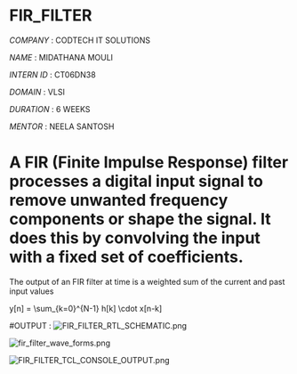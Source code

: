 # FIR_FILTER

*COMPANY* : CODTECH IT SOLUTIONS

*NAME* : MIDATHANA MOULI

*INTERN ID* : CT06DN38

*DOMAIN* :  VLSI

*DURATION* : 6 WEEKS

*MENTOR* : NEELA SANTOSH

# A FIR (Finite Impulse Response) filter processes a digital input signal to remove unwanted frequency components or shape the signal. It does this by convolving the input with a fixed set of coefficients.
The output of an FIR filter at time  is a weighted sum of the current and past input values

y[n] = \sum_{k=0}^{N-1} h[k] \cdot x[n-k]




#OUTPUT :
![FIR_FILTER_RTL_SCHEMATIC.png](https://github.com/user-attachments/assets/7de3e719-be44-4754-b6e9-6773fb1e9bd2)


![fir_filter_wave_forms.png](https://github.com/user-attachments/assets/4257b47a-8c17-4daa-be52-c65c1dd68623)

![FIR_FILTER_TCL_CONSOLE_OUTPUT.png](https://github.com/user-attachments/assets/b53617ea-c527-4c6a-a2f3-c454d38a9dee)




